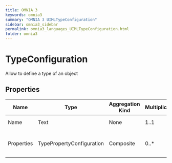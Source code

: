```yaml
---
title: OMNIA 3
keywords: omnia3
summary: "OMNIA 3 UIMLTypeConfiguration"
sidebar: omnia3_sidebar
permalink: omnia3_languages_UIMLTypeConfiguration.html
folder: omnia3
---
```


# TypeConfiguration
Allow to define a type of an object
## Properties

| Name | Type | Aggregation Kind | Multiplicity | Length | Description |
| --------- | --------- | --------- | --------- | --------- | --------- |
| Name | Text | None | 1..1 | 1..* | The name of the type. |
| Properties | TypePropertyConfiguration | Composite | 0..* | None | The attributes list of the type. |



